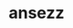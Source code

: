 ---
title: ansezz
github: https://github.com/ansezz
mode: dark
transition: 1s
score: 78.1
archetype:
- Innovative
- Minimalistic
---